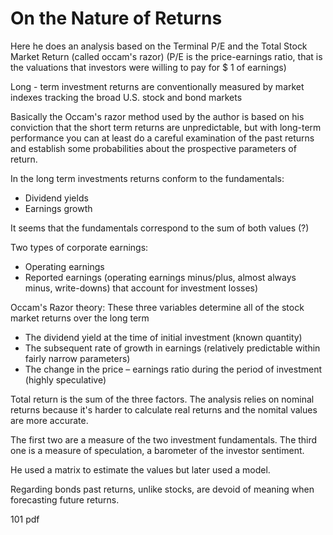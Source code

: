 # On the Nature of Returns

Here he does an analysis based on the Terminal P/E and the Total Stock Market Return (called occam's razor) (P/E is the price-earnings ratio, that is the valuations that investors were willing to pay for $ 1 of earnings)

Long - term investment returns are conventionally measured by market indexes tracking the broad U.S. stock and bond markets

Basically the Occam's razor method used by the author is based on his conviction that the short term returns are unpredictable, but with long-term performance you can at least do a careful examination of the past returns and establish some probabilities about the prospective parameters of return.

In the long term investments returns conform to the fundamentals:

* Dividend yields
* Earnings growth

It seems that the fundamentals correspond to the sum of both values (?)

Two types of corporate earnings:

* Operating earnings
* Reported earnings (operating earnings minus/plus, almost always minus, write-downs) that account for investment losses)

Occam's Razor theory: These three variables determine all of the stock market returns over the long term

* The dividend yield at the time of initial investment (known quantity)
* The subsequent rate of growth in earnings (relatively predictable within fairly narrow parameters)
* The change in the price – earnings ratio during the period of investment (highly speculative)

Total return is the sum of the three factors. The analysis relies on nominal returns because it's harder to calculate real returns and the nomital values are more accurate.

The first two are a measure of the two investment fundamentals. The third one is a measure of speculation, a barometer of the investor sentiment.

He used a matrix to estimate the values but later used a model.

Regarding bonds past returns, unlike stocks, are devoid of meaning when forecasting future returns.

101 pdf
